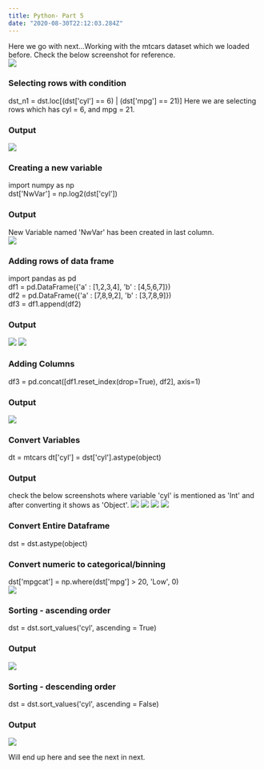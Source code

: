 ```yaml
---
title: Python- Part 5
date: "2020-08-30T22:12:03.284Z"
---
```


Here we go with next...Working with the mtcars dataset which we loaded before. Check the below screenshot for reference.  
![](./p1.png)
### Selecting rows with condition
dst_n1 = dst.loc[(dst['cyl'] == 6) | (dst['mpg'] == 21)]  Here we are selecting rows which has cyl = 6, and mpg = 21.    
### Output
![](./p2.png)
### Creating a new variable
import numpy as np    
dst['NwVar'] = np.log2(dst['cyl'])   
### Output
New Variable named 'NwVar' has been created in last column.  
![](./p3.png)
### Adding rows of data frame
import pandas as pd  
df1 = pd.DataFrame({'a' : [1,2,3,4], 'b' : [4,5,6,7]})   
df2 = pd.DataFrame({'a' : [7,8,9,2], 'b' : [3,7,8,9]})   
df3 = df1.append(df2)    
### Output
![](./p4.png)
![](./p5.png)
### Adding Columns
df3 = pd.concat([df1.reset_index(drop=True), df2], axis=1)  
### Output
![](./p6.png)
### Convert Variables
dt = mtcars
dt['cyl'] = dst['cyl'].astype(object)    
### Output
check the below screenshots where variable 'cyl' is mentioned as 'Int' and after converting it shows as 'Object'. 
![](./p7.png)
![](./p8.png)
![](./p9.png)
![](./p10.png)
### Convert Entire Dataframe
dst = dst.astype(object)  
### Convert numeric to categorical/binning
dst['mpgcat'] = np.where(dst['mpg'] > 20, 'Low', 0)   
![](./p11.png)
### Sorting - ascending order
dst = dst.sort_values('cyl', ascending = True)   
### Output
![](./p12.png)
### Sorting - descending order
dst = dst.sort_values('cyl', ascending = False)   
### Output
![](./p13.png)

Will end up here and see the next in next.




